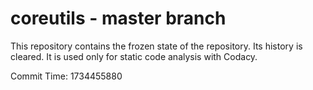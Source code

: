 # coreutils - master branch

This repository contains the frozen state of the repository.
Its history is cleared. It is used only for static code
analysis with Codacy.

Commit Time: 1734455880